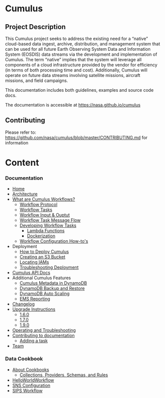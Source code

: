 # Cumulus

## Project Description

This Cumulus project seeks to address the existing need for a “native” cloud-based data ingest, archive, distribution, and management system that can be used for all future Earth Observing System Data and Information System (EOSDIS) data streams via the development and implementation of Cumulus. The term “native” implies that the system will leverage all components of a cloud infrastructure provided by the vendor for efficiency (in terms of both processing time and cost). Additionally, Cumulus will operate on future data streams involving satellite missions, aircraft missions, and field campaigns.

This documentation includes both guidelines, examples and source code docs.

The documentation is accessible at https://nasa.github.io/cumulus

## Contributing

Please refer to: https://github.com/nasa/cumulus/blob/master/CONTRIBUTING.md for information

# Content

### Documentation

* [Home](README.md)
* [Architecture](architecture.md)
* [What are Cumulus Workflows?](workflows/README.md)
  * [Workflow Protocol](workflows/protocol.md)
  * [Workflow Tasks](tasks.md)
  * [Workflow Input & Ouptut](workflows/input_output.md)
  * [Workflow Task Message Flow](workflows/cumulus-task-message-flow.md)
  * [Developing Workflow Tasks](workflows/developing-workflow-tasks.md)
    * [Lambda Functions](workflows/lambda.md)
    * [Dockerization](workflows/docker.md)
  * [Workflow Configuration How-to's](workflows/workflow-configuration-how-to.md)
* Deployment
  * [How to Deploy Cumulus](deployment/README.md)
  * [Creating an S3 Bucket](deployment/create_bucket.md)
  * [Locating IAMs](deployment/iam_roles.md)
  * [Troubleshooting Deployment](deployment/troubleshoot_deployment.md)
* [Cumulus API Docs](https://nasa.github.io/cumulus-api)
* Additional Cumulus Features
  * [Cumulus Metadata in DynamoDB](data_in_dynamodb.md#cumulus-metadata-in-dynamodb)
  * [DynamoDB Backup and Restore](data_in_dynamodb.md#backup-and-restore-with-aws)
  * [DynamoDB Auto Scaling](data_in_dynamodb.md#dynamodb-auto-scaling)
  * [EMS Reporting](ems_reporting.md)
* [Changelog](https://github.com/nasa/cumulus/blob/master/CHANGELOG.md)
* [Upgrade Instructions](upgrade/README.md)
  * [1.6.0](upgrade/1.6.0.md)
  * [1.7.0](upgrade/1.7.0.md)
  * [1.9.0](upgrade/1.9.0.md)
* [Operating and Troubleshooting](system-documentation/system-documentation.md)
* [Contributing to documentation](doc_installation.md)
  * [Adding a task](adding-a-task.md)
* [Team](team.md)

### Data Cookbook

* [About Cookbooks](data-cookbooks/about-cookbooks.md)
  * [Collections, Providers, Schemas, and Rules](data-cookbooks/setup.md)
* [HelloWorldWorkflow](data-cookbooks/hello-world.md)
* [SNS Configuration](data-cookbooks/sns.md)
* [SIPS Workflow](data-cookbooks/sips-workflow.md)